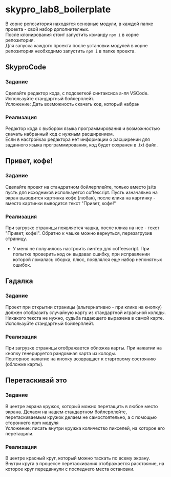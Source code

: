 # skypro_lab8_boilerplate

В корне репозитория находятся основные модули, в каждой папке проекта - свой набор дополнителных.  
После клонирования стоит запустить команду `npm i` в корне репозитория.  
Для запуска каждого проекта после установки модулей в корне репозитория необходимо запустить `npm i` в папке проекта.  

## SkyproCode

### Задание

Сделайте редактор кода, с подсветкой синтаксиса а-ля VSCode. Используйте стандартный бойлерплейт.  
Усложение: Дать возможность скачать код, который набран  

### Реализация

Редактор кода с выбором языка программирования и возможностью скачать набранный код с нужным расширением.  
Если в настройках редактора нет информации о расширении для заданного языка программирования, код будет сохранен в .txt файл.  

## Привет, кофе!

### Задание

Сделайте проект на стандратном бойлерплейте, только вместо js/ts пусть для исходников используется coffescript. Пусть изначально на экран выводится картинка кофе (любая), после клика на картинку - вместо картинки выводится текст "Привет, кофе!"

### Реализация

При загрузке страницы появляется чашка, после клика на нее - текст "Привет, кофе!". Обратно к чашке можно вернуться, перезагрузив страницу.

 - У меня не получилось настроить линтер для coffeescript. При попытке проверить код он выдавал ошибку, при исправлении которой ломалась сборка, плюс, появлялся еще набор непонятных ошибок. 

## Гадалка

### Задание

Проект при открытии страницы (альтернативно - при клике на кнопку) должен отобразить случайную карту из стандартной игральной колоды. Никакого текста не нужно, судьба гадающего выражена в самой карте. Используйте стандартный бойлерплейт.

### Реализация

При загрузке страницы отображается обложка карты. При нажатии на кнопку генерируется рандомная карта из колоды.   
Повторное нажатие на кнопку возвращает к стартовому состоянию (обложке карты).  

## Перетаскивай это

### Задание

В центре экрана кружок, который можно перетащить в любое место экрана. Делаем на нашем стандартном бойлерплейте, перетаскиваемым кружок делаем не самостоятельно, а с помощью стороннего npm модуля  
Усложение: писать внутри кружка количество пикселей, на которое его перетащили.  

### Реализация

В центре красный круг, который можно таскать по всему экрану. Внутри круга в процессе перетаскивания отображается расстояние, на которое круг передвинули с последнего места остановки.
